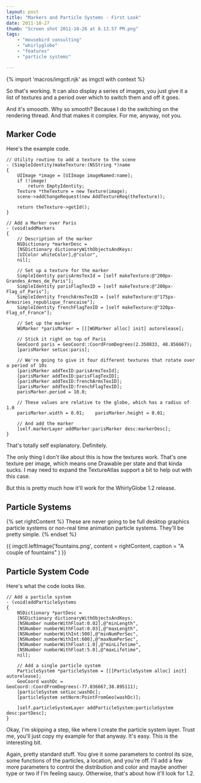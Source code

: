 ```yaml
---
layout: post
title: "Markers and Particle Systems - First Look"
date: 2011-10-27
thumb: "Screen shot 2011-10-26 at 8.13.57 PM.png"
tags: 
    - "mousebird consulting" 
    - "whirlyglobe"
    - "features"
    - "particle systems"

---
```


{% import 'macros/imgctl.njk' as imgctl with context %}

So that's working.  It can also display a series of images, you just give it a list of textures and a period over which to switch them and off it goes.

And it's smoooth.  Why so smooth?  Because I do the switching on the rendering thread.  And that makes it complex.  For me, anyway, not you.

## Marker Code

Here's the example code.

``` objc
// Utility routine to add a texture to the scene
- (SimpleIdentity)makeTexture:(NSString *)name
{
    UIImage *image = [UIImage imageNamed:name];
    if (!image)
        return EmptyIdentity;
    Texture *theTexture = new Texture(image);
    scene->addChangeRequest(new AddTextureReq(theTexture));

    return theTexture->getId();
}

// Add a Marker over Paris
- (void)addMarkers
{
    // Description of the marker
    NSDictionary *markerDesc =
    [NSDictionary dictionaryWithObjectsAndKeys:
    [UIColor whiteColor],@"color",
    nil];
    
    // Set up a texture for the marker
    SimpleIdentity parisArmsTexId = [self makeTexture:@"200px-Grandes_Armes_de_Paris"];
    SimpleIdentity parisFlagTexID = [self makeTexture:@"200px-Flag_of_Paris"];
    SimpleIdentity frenchArmsTexID = [self makeTexture:@"175px-Armoiries_republique_francaise"];
    SimpleIdentity frenchFlagTexID = [self makeTexture:@"320px-Flag_of_France"];

    // Set up the marker
    WGMarker *parisMarker = [[[WGMarker alloc] init] autorelease];
    
    // Stick it right on top of Paris
    GeoCoord paris = GeoCoord::CoordFromDegrees(2.350833, 48.856667);
    [parisMarker setLoc:paris];

    // We're going to give it four different textures that rotate over a period of 10s
    [parisMarker addTexID:parisArmsTexId];
    [parisMarker addTexID:parisFlagTexID];
    [parisMarker addTexID:frenchArmsTexID];
    [parisMarker addTexID:frenchFlagTexID];
    parisMarker.period = 10.0;

    // These values are relative to the globe, which has a radius of 1.0
    parisMarker.width = 0.01;    parisMarker.height = 0.01;
    
    // And add the marker
    [self.markerLayer addMarker:parisMarker desc:markerDesc];
}
```

That's totally self explanatory.  Definitely.

The only thing I don't like about this is how the textures work.  That's one texture per image, which means one Drawable per state and that kinda sucks.  I may need to expand the TextureAtlas support a bit to help out with this case.

But this is pretty much how it'll work for the WhirlyGlobe 1.2 release.

## Particle Systems

{% set rightContent %}
These are never going to be full desktop graphics particle systems or non-real time animation particle systems.  They'll be pretty simple.
{% endset %}

{{ imgctl.leftImage('fountains.png', content = rightContent, caption = "A couple of fountains" ) }}

## Particle System Code

Here's what the code looks like.

<!-- Markdown Template -->
``` objc
// Add a particle system
- (void)addParticleSystems
{
    NSDictionary *partDesc =
    [NSDictionary dictionaryWithObjectsAndKeys:
    [NSNumber numberWithFloat:0.02],@"minLength",
    [NSNumber numberWithFloat:0.03],@"maxLength",
    [NSNumber numberWithInt:500],@"minNumPerSec",
    [NSNumber numberWithInt:600],@"maxNumPerSec",
    [NSNumber numberWithFloat:1.0],@"minLifetime",
    [NSNumber numberWithFloat:5.0],@"maxLifetime",
    nil];
    
    // Add a single particle system
    ParticleSystem *particleSystem = [[[ParticleSystem alloc] init] autorelease];
    GeoCoord washDc = GeoCoord::CoordFromDegrees(-77.036667,38.895111);
    [particleSystem setLoc:washDc];
    [particleSystem setNorm:PointFromGeo(washDc)];
    
    [self.particleSystemLayer addParticleSystem:particleSystem desc:partDesc];
}
```

Okay, I'm skipping a step, like where I create the particle system layer.  Trust me, you'll just copy my example for that anyway.  It's easy.  This is the interesting bit.

Again, pretty standard stuff.  You give it some parameters to control its size, some functions of the particles, a location, and you're off.  I'll add a few more parameters to control the distribution and color and maybe another type or two if I'm feeling saucy.  Otherwise, that's about how it'll look for 1.2.
